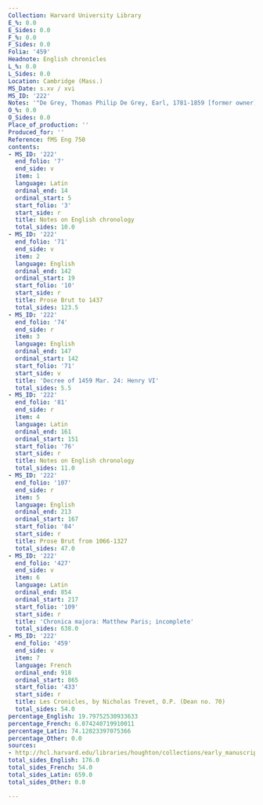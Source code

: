 ```yaml
---
Collection: Harvard University Library
E_%: 0.0
E_Sides: 0.0
F_%: 0.0
F_Sides: 0.0
Folia: '459'
Headnote: English chronicles
L_%: 0.0
L_Sides: 0.0
Location: Cambridge (Mass.)
MS_Date: s.xv / xvi
MS_ID: '222'
Notes: '"De Grey, Thomas Philip De Grey, Earl, 1781-1859 [former owner]"'
O_%: 0.0
O_Sides: 0.0
Place_of_production: ''
Produced_for: ''
Reference: fMS Eng 750
contents:
- MS_ID: '222'
  end_folio: '7'
  end_side: v
  item: 1
  language: Latin
  ordinal_end: 14
  ordinal_start: 5
  start_folio: '3'
  start_side: r
  title: Notes on English chronology
  total_sides: 10.0
- MS_ID: '222'
  end_folio: '71'
  end_side: v
  item: 2
  language: English
  ordinal_end: 142
  ordinal_start: 19
  start_folio: '10'
  start_side: r
  title: Prose Brut to 1437
  total_sides: 123.5
- MS_ID: '222'
  end_folio: '74'
  end_side: r
  item: 3
  language: English
  ordinal_end: 147
  ordinal_start: 142
  start_folio: '71'
  start_side: v
  title: 'Decree of 1459 Mar. 24: Henry VI'
  total_sides: 5.5
- MS_ID: '222'
  end_folio: '81'
  end_side: r
  item: 4
  language: Latin
  ordinal_end: 161
  ordinal_start: 151
  start_folio: '76'
  start_side: r
  title: Notes on English chronology
  total_sides: 11.0
- MS_ID: '222'
  end_folio: '107'
  end_side: r
  item: 5
  language: English
  ordinal_end: 213
  ordinal_start: 167
  start_folio: '84'
  start_side: r
  title: Prose Brut from 1066-1327
  total_sides: 47.0
- MS_ID: '222'
  end_folio: '427'
  end_side: v
  item: 6
  language: Latin
  ordinal_end: 854
  ordinal_start: 217
  start_folio: '109'
  start_side: r
  title: 'Chronica majora: Matthew Paris; incomplete'
  total_sides: 638.0
- MS_ID: '222'
  end_folio: '459'
  end_side: v
  item: 7
  language: French
  ordinal_end: 918
  ordinal_start: 865
  start_folio: '433'
  start_side: r
  title: Les Cronicles, by Nicholas Trevet, O.P. (Dean no. 70)
  total_sides: 54.0
percentage_English: 19.79752530933633
percentage_French: 6.074240719910011
percentage_Latin: 74.12823397075366
percentage_Other: 0.0
sources:
- http://hcl.harvard.edu/libraries/houghton/collections/early_manuscripts/bibliographies/Eng.cfm
total_sides_English: 176.0
total_sides_French: 54.0
total_sides_Latin: 659.0
total_sides_Other: 0.0

---
```

